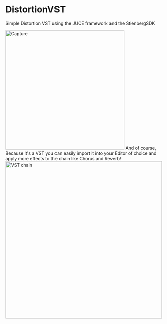 # DistortionVST
 Simple Distortion VST using the JUCE framework and the StienbergSDK
 
<img width="377" alt="Capture" src="https://user-images.githubusercontent.com/38998582/145701453-17c89ccd-0599-44c7-aa5f-6dca9388b8b0.PNG">
And of course, Because it's a VST you can easily import it into your Editor of choice and apply more effects to the chain like Chorus and Reverb!

<img width="497" alt="VST chain" src="https://github.com/JasonThomasII/DistortionVST/assets/38998582/61f62550-107b-43cf-8ded-b599a8200b02">

